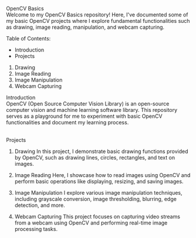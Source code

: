 OpenCV Basics<br>
Welcome to my OpenCV Basics repository! Here, I've documented some of my basic OpenCV projects where I explore fundamental functionalities such as drawing, image reading, manipulation, and webcam capturing. <br>

Table of Contents:<br>
- Introduction<br>
- Projects<br>
1. Drawing
2. Image Reading
3. Image Manipulation
4. Webcam Capturing

Introduction<br>
OpenCV (Open Source Computer Vision Library) is an open-source computer vision and machine learning software library. This repository serves as a playground for me to experiment with basic OpenCV functionalities and document my learning process.<br><br>

Projects<br>
1. Drawing
In this project, I demonstrate basic drawing functions provided by OpenCV, such as drawing lines, circles, rectangles, and text on images.

2. Image Reading
Here, I showcase how to read images using OpenCV and perform basic operations like displaying, resizing, and saving images.

3. Image Manipulation
I explore various image manipulation techniques, including grayscale conversion, image thresholding, blurring, edge detection, and more.

4. Webcam Capturing
This project focuses on capturing video streams from a webcam using OpenCV and performing real-time image processing tasks.
